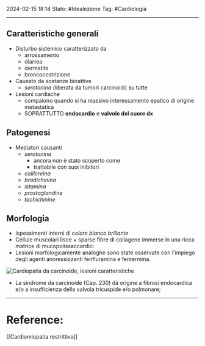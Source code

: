 2024-02-15 18:14
Stato: #Idealezione 
Tag: #Cardiologia 

---
## Caratteristiche generali
- Disturbo sistemico caratterizzato da
	- arrossamento
	- diarrea
	- dermatite
	- broncocostrizione
- Causato da sostanze bioattive
	- *serotonina* (liberata da tumori carcinoidi) su tutte
- Lesioni cardiache
	- compaiono quando si ha massivo interessamento epatico di origine metastatica
	- SOPRATTUTTO **endocardio** e **valvole del cuore dx**
## Patogenesi
- Mediatori causanti
	- *serotonina*
		- ancora non è stato scoperto come
		- trattabile con suoi inibitori
	- *callicreina*
	- *bradichinina*
	- *istamina*
	- *prostaglandine*
	- *tachichinine*
## Morfologia
- Ispessimenti interni di *colore bianco brillante*
- Cellule muscolari lisce + sparse fibre di collagene immerse in una ricca matrice di mucopolissaccardici
- Lesioni morfologicamente analoghe sono state osservate con l'impiego degli agenti anoressizzanti fenfluramina e fentermina.


![Cardiopatia da carcinoide, lesioni caratteristiche](https://i.imgur.com/LpiwwNf.png)


- La sindrome da carcinoide (Cap. 230) dà origine a fibrosi endocardica e/o a insufficienza della valvola tricuspide e/o polmonare; 

---
# Reference: 
[[Cardiomiopatia restrittiva]]